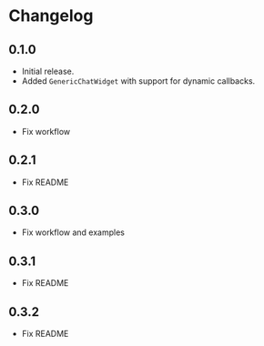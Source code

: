 # Changelog

## 0.1.0

- Initial release.
- Added `GenericChatWidget` with support for dynamic callbacks.

## 0.2.0

- Fix workflow

## 0.2.1

- Fix README

## 0.3.0

- Fix workflow and examples

## 0.3.1

- Fix README

## 0.3.2

- Fix README